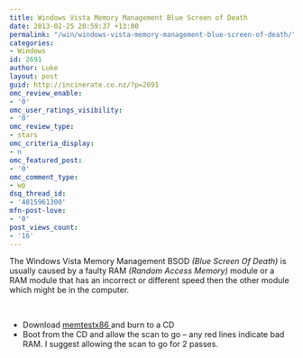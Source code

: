 ```yaml
---
title: Windows Vista Memory Management Blue Screen of Death
date: 2013-02-25 20:59:37 +13:00
permalink: "/win/windows-vista-memory-management-blue-screen-of-death/"
categories:
- Windows
id: 2691
author: Luke
layout: post
guid: http://incinerate.co.nz/?p=2691
omc_review_enable:
- '0'
omc_user_ratings_visibility:
- '0'
omc_review_type:
- stars
omc_criteria_display:
- n
omc_featured_post:
- '0'
omc_comment_type:
- wp
dsq_thread_id:
- '4815961300'
mfn-post-love:
- '0'
post_views_count:
- '16'
---
```


The Windows Vista Memory Management BSOD _(Blue Screen Of Death)_ is usually caused by a faulty RAM _(Random Access Memory)_ module or a RAM module that has an incorrect or different speed then the other module which might be in the computer.

&nbsp;

  * Download <a title="memtestx86" href="http://www.memtest86.com/download.htm" target="_blank">memtestx86 </a>and burn to a CD 
  * Boot from the CD and allow the scan to go – any red lines indicate bad RAM. I suggest allowing the scan to go for 2 passes.